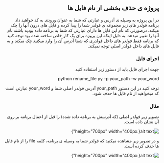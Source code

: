<div dir="rtl" lang="fa" >

## پروژه ی حذف بخشی از نام فایل ها
در این پروژه به وسیله ی آدرس و عبارتی که شما به عنوان ورودی به کد خواهید داد برنامه فولدر های زیر مجموعه ی فولدر شما را پیدا کرده و فایل های درون آنها را چک میکند. درصورتی که نام این فایل ها دارای عبارتی که شما به برنامه داده بودید باشند نام آنها را تغییر میدهد.
به دلیل اینکه این پروژه برای یک کار خاص ساخته شده بود توجه کنید که برنامه فقط فولدر های داخل فولدری که شما آدرس آن را وارد میکنید چک میکند و به فایل های داخل فولدر اصلی توجه نمیکند.
### اجرای فایل
جهت اجرای فایل باید از دستور زیر استفاده کنید

python rename_file.py -p your_path -w your_word

توجه کنید در این دستور your_path آدرس فولدر اصلی شما و your_word عبارتی است که میخواهید از نام فایل ها حذف شود.

### مثال

تصویر زیر فولدر اصلی (که آدرسش به برنامه داده شده) را قبل از اعمال برنامه بر روی آن نشان داده است.

![alt text](https://github.com/mohammadpooshesh/rename_files/blob/master/images/tree.jpg?raw=true){:height="700px" width="400px"}

و در تصویر زیر مشاهده میکنید که فولدر شما به وسیله ی برنامه، کلمه file را از نام فایل ها حذف کرده است.

![alt text](https://github.com/mohammadpooshesh/rename_files/blob/master/images/tree1.jpg?raw=true){:height="700px" width="400px"}

